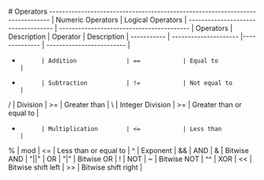 \# Operators
 ------------------------------------------------------------------------------ | 
Numeric Operators 					| Logical Operators							|
----------------------------------- | ----------------------------------------- |
Operators	| Description		 	| Operator 	   	| Description				|
----------- | --------------------- |--------------	| ------------------------- |  
+ 			| Addition 				| == 		   	| Equal to					| 
- 			| Subtraction			| != 			| Not equal to				|
 / 			| Division 				| >= 			| Greater than				|
\\ 			| Integer Division 		| >= 			| Greater than or equal to 	|
* 			| Multiplication 		| <= 			| Less than 				|
% 			| mod 					| <= 			| Less than or equal to 	|
^ 			| Exponent 				| && 			| AND 						|
& 			| Bitwise AND 			| "||" 			| OR 						|
"|" 		| Bitwise OR 			| ! 			| NOT 						|
~ 			| Bitwise NOT 			| ^^ 			| XOR 						|
<< 			| Bitwise shift left 	| >> 			| Bitwise shift right 		|